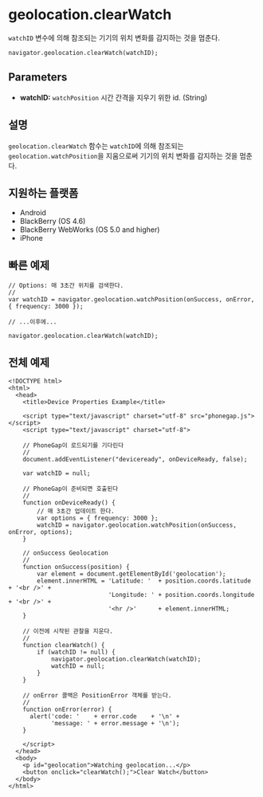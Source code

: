 geolocation.clearWatch
======================

`watchID` 변수에 의해 참조되는 기기의 위치 변화를 감지하는 것을 멈춘다.

    navigator.geolocation.clearWatch(watchID);

Parameters
----------

- __watchID:__ `watchPosition` 시간 간격을 지우기 위한 id. (String)

설명
-----------

`geolocation.clearWatch` 함수는 `watchID`에 의해 참조되는 `geolocation.watchPosition`을 지움으로써 기기의 위치 변화를 감지하는 것을 멈춘다.

지원하는 플랫폼
-------------------

- Android
- BlackBerry (OS 4.6)
- BlackBerry WebWorks (OS 5.0 and higher)
- iPhone

빠른 예제
-------------

    // Options: 매 3초간 위치를 검색한다.
    //
    var watchID = navigator.geolocation.watchPosition(onSuccess, onError, { frequency: 3000 });

    // ...이후에...

    navigator.geolocation.clearWatch(watchID);


전체 예제
------------

    <!DOCTYPE html>
    <html>
      <head>
        <title>Device Properties Example</title>

        <script type="text/javascript" charset="utf-8" src="phonegap.js"></script>
        <script type="text/javascript" charset="utf-8">

        // PhoneGap이 로드되기를 기다린다
        //
        document.addEventListener("deviceready", onDeviceReady, false);

        var watchID = null;

        // PhoneGap이 준비되면 호출된다
        //
        function onDeviceReady() {
            // 매 3초간 업데이트 한다.
            var options = { frequency: 3000 };
            watchID = navigator.geolocation.watchPosition(onSuccess, onError, options);
        }
    
        // onSuccess Geolocation
        //
        function onSuccess(position) {
            var element = document.getElementById('geolocation');
            element.innerHTML = 'Latitude: '  + position.coords.latitude      + '<br />' +
                                'Longitude: ' + position.coords.longitude     + '<br />' +
                                '<hr />'      + element.innerHTML;
        }

        // 이전에 시작된 관찰을 지운다.
        // 
        function clearWatch() {
            if (watchID != null) {
                navigator.geolocation.clearWatch(watchID);
                watchID = null;
            }
        }
    
	    // onError 콜백은 PositionError 객체를 받는다.
	    //
	    function onError(error) {
	      alert('code: '    + error.code    + '\n' +
	            'message: ' + error.message + '\n');
	    }

        </script>
      </head>
      <body>
        <p id="geolocation">Watching geolocation...</p>
    	<button onclick="clearWatch();">Clear Watch</button>     
      </body>
    </html>
